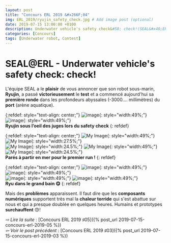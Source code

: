 ```yaml
---
layout: post
title: "Concours ERL 2019 &#x266F;04"
img: ERL_2019/ryujin_safety_check.jpg # Add image post (optional)
date: 2019-07-15 13:00:00 +0100
description: Underwater vehicle's safety check&#58; check!(SEAL&#x40;ERL2019, &#x266F;04)
categories: [Concours]
tags: [Underwater robot, Contest]
---
```



# SEAL&#x40;ERL - Underwater vehicle's safety check: check!
 
L'équipe SEAL a le **plaisir** de vous annoncer que son robot sous-marin, **Ryujin**, a passé **victorieusement** le **test** et a commencé aujourd'hui sa **première ronde** dans les profondeurs abyssales (-3000.... millimètres) du **port** (arène aquatique).


{:refdef: style="text-align: center;"}
![image](/assets/img/ERL_2019/underwater_safety_check_01.jpg){: style="width:49%;"} ![image](/assets/img/ERL_2019/underwater_safety_check_02.jpg){: style="width:49%;"}<br/> 
**Ryujin sous l’oeil des juges lors du safety check**
{: refdef}


	
{:refdef: style="text-align: center;"}
![My Image](/assets/img/ERL_2019/first_underwater_run_01.jpg){: style="width:49%;"} ![My Image](/assets/img/ERL_2019/first_underwater_run_02.jpg){: style="width:27.5%;"}<br/>
![My Image](/assets/img/ERL_2019/first_underwater_run_03.jpg){: style="width:24.5%;"} ![My Image](/assets/img/ERL_2019/first_underwater_run_04.jpg){: style="width:49%;"} ![My Image](/assets/img/ERL_2019/first_underwater_run_05.jpg){: style="width:24.5%;"}<br/>
**Parés à partir en mer pour le premier run !**
{: refdef}


{:refdef: style="text-align: center;"}
![image](/assets/img/ERL_2019/first_underwater_run_06.jpg){: style="width:49%;"} ![image](/assets/img/ERL_2019/first_underwater_run_07.jpg){: style="width:49%;"}<br/> 
![image](/assets/img/ERL_2019/first_underwater_run_08.jpg){: style="width:49%;"} ![image](/assets/img/ERL_2019/first_underwater_run_09.jpg){: style="width:49%;"}<br/> 
**Ryu dans le grand bain 😋**
{: refdef}

Mais des **problèmes** apparaissent. Il faut dire que les **composants numériques** supportent très mal la **chaleur torride** qui s'est abattue sur nous et qui a presque doublée en quelques heures. Humains et prototypes **surchauffent** 😓!




*&#x21E8; Lire la suite* : [Concours ERL 2019 &#x266F;05]({% post_url 2019-07-15-concours-erl-2019-05 %}) <br/>
*&#x21E6; Voir le post précédent* : [Concours ERL 2019 &#x266F;03]({% post_url 2019-07-15-concours-erl-2019-03 %})

<!-- *&#x2192; Découvrir l'édition 2020* : [Concours ERL 2020 &#x266F;O1]({% post_url 2019-07-13-concours-erl-2019-01 %}) -->
<!-- *&#x2192; Revivre l'édition 2019* : [Concours ERL 2019 &#x266F;O1]({% post_url 2019-07-13-concours-erl-2019-01 %}) -->